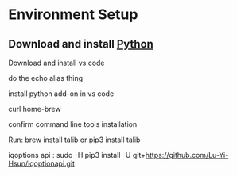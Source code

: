 # Environment Setup 

## Download and install [Python](https://www.python.org/downloads/) 

Download and install vs code

do the echo alias thing 

install python add-on in vs code

curl home-brew 

confirm command line tools installation

Run:
brew install talib 
or
pip3 install talib 

iqoptions api :
sudo -H pip3 install -U git+https://github.com/Lu-Yi-Hsun/iqoptionapi.git
